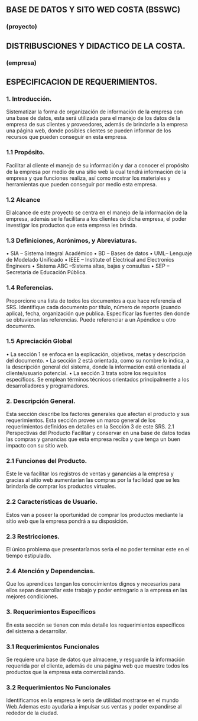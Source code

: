 ## BASE DE DATOS Y SITO WED COSTA (BSSWC)
  ### (proyecto)

## DISTRIBUSCIONES Y DIDACTICO DE LA COSTA.
### (empresa)

## ESPECIFICACION DE REQUERIMIENTOS.

### 1.	Introducción.
Sistematizar la forma de organización de información de la empresa con una base de datos, esta será utilizada para el manejo de los datos de la empresa de sus clientes y proveedores, además de brindarle a la empresa una página web, donde posibles clientes se pueden informar de los recursos que pueden conseguir en esta empresa.

### 1.1	 Propósito.
Facilitar al cliente el manejo de su información y dar a conocer el propósito de la empresa por medio de una sitio web la cual tendrá información de la empresa y que funciones realiza, así como mostrar los materiales y herramientas que pueden conseguir por medio esta empresa.

### 1.2	Alcance
El alcance de este proyecto se centra en el manejo de la información de la empresa, además se le facilitara a los clientes de dicha empresa, el poder investigar los productos que esta empresa les brinda.

### 1.3	Definiciones, Acrónimos, y Abreviaturas.

 • SIA – Sistema Integral Académico
 • BD – Bases de datos
 • UML– Lenguaje de Modelado Unificado
 • IEEE – Institute of Electrical and Electronics Engineers
 • Sistema ABC –Sistema altas, bajas y consultas
 • SEP – Secretaría de Educación Pública.

### 1.4	Referencias.
Proporcione una lista de todos los documentos a que hace referencia el SRS.  Identifique cada documento por título, número de reporte (cuando aplica), fecha, organización que publica. Especificar las fuentes den donde se obtuvieron las referencias. Puede referenciar a un Apéndice u otro documento.

### 1.5	Apreciación Global

•	La sección 1 se enfoca en la explicación, objetivos, metas y descripción del documento.
•	La sección 2 está orientada, como su nombre lo indica, a la descripción general del sistema, donde la información está orientada al cliente/usuario potencial.
•	La sección 3 trata sobre los requisitos específicos. Se emplean términos técnicos orientados principalmente a los desarrolladores y programadores.


### 2. Descripción General.
Esta sección describe los factores generales que afectan el producto y sus requerimientos. Esta sección provee un marco general de los requerimientos definidos en detalles en la Sección 3 de este SRS.
2.1	Perspectivas del Producto
Facilitar y conservar en una base de datos todas las compras y ganancias que esta empresa reciba y que tenga un buen impacto con su sitio web.

### 2.1 Funciones del Producto.
Este le va facilitar los registros de ventas y ganancias a la empresa y gracias al sitio web aumentarían las compras por la facilidad que se les brindaría de comprar los productos virtuales.


### 2.2	Características de Usuario.
Estos van a poseer la oportunidad de comprar los productos mediante la sitio web que la empresa pondrá a su disposición.

### 2.3	Restricciones.
El único problema que presentaríamos seria el no poder terminar este en el tiempo estipulado.

### 2.4	Atención y Dependencias.
Que los aprendices tengan los conocimientos dignos y necesarios para ellos sepan desarrollar este trabajo y poder entregarlo a la empresa en las mejores condiciones.

### 3.	Requerimientos Específicos
En esta sección se tienen con más detalle los requerimientos específicos del sistema a desarrollar.

### 3.1	Requerimientos Funcionales
Se requiere una base de datos que almacene, y resguarde la información requerida por el cliente, además de una página web que muestre todos los  productos que la empresa esta comercializando.

### 3.2 Requerimientos No Funcionales
Identificamos en la empresa  le seria de utilidad mostrarse en el mundo Web.Ademas esto ayudaria a impulsar sus ventas y poder expandirse al rededor de la ciudad.
